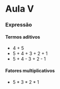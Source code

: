 # Aula V

### Expressão
#### Termos aditivos
- 4 + 5
- 5 + 4 + 3 + 2 + 1
- 5 + 4 - 3 + 2 - 1
#### Fatores multiplicativos
- 5 * 3 * 2 * 1